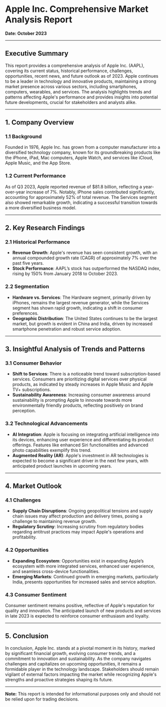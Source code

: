 # Apple Inc. Comprehensive Market Analysis Report  
**Date: October 2023**

---

## Executive Summary  

This report provides a comprehensive analysis of Apple Inc. (AAPL), covering its current status, historical performance, challenges, opportunities, recent news, and future outlook as of 2023. Apple continues to be a leader in technology and innovative products, maintaining a strong market presence across various sectors, including smartphones, computers, wearables, and services. The analysis highlights trends and patterns affecting Apple's performance and provides insights into potential future developments, crucial for stakeholders and analysts alike.  

---

## 1. Company Overview  

### 1.1 Background  
Founded in 1976, Apple Inc. has grown from a computer manufacturer into a diversified technology company, known for its groundbreaking products like the iPhone, iPad, Mac computers, Apple Watch, and services like iCloud, Apple Music, and the App Store.  

### 1.2 Current Performance  
As of Q3 2023, Apple reported revenue of $81.8 billion, reflecting a year-over-year increase of 7%. Notably, iPhone sales contributed significantly, accounting for approximately 52% of total revenue. The Services segment also showed remarkable growth, indicating a successful transition towards a more diversified business model.

---

## 2. Key Research Findings  

### 2.1 Historical Performance  
- **Revenue Growth**: Apple's revenue has seen consistent growth, with an annual compounded growth rate (CAGR) of approximately 7% over the past five years.
- **Stock Performance**: AAPL’s stock has outperformed the NASDAQ index, rising by 150% from January 2018 to October 2023.

### 2.2 Segmentation  
- **Hardware vs. Services**: The Hardware segment, primarily driven by iPhones, remains the largest revenue generator, while the Services segment has shown rapid growth, indicating a shift in consumer preferences.
- **Geographic Distribution**: The United States continues to be the largest market, but growth is evident in China and India, driven by increased smartphone penetration and robust service adoption.

---

## 3. Insightful Analysis of Trends and Patterns  

### 3.1 Consumer Behavior  
- **Shift to Services**: There is a noticeable trend toward subscription-based services. Consumers are prioritizing digital services over physical products, as indicated by steady increases in Apple Music and Apple TV+ subscriptions.  
- **Sustainability Awareness**: Increasing consumer awareness around sustainability is prompting Apple to innovate towards more environmentally friendly products, reflecting positively on brand perception.

### 3.2 Technological Advancements  
- **AI Integration**: Apple is focusing on integrating artificial intelligence into its devices, enhancing user experience and differentiating its product offerings. Features like enhanced Siri functionalities and advanced photo capabilities exemplify this trend.  
- **Augmented Reality (AR)**: Apple's investment in AR technologies is expected to become a significant driver in the next few years, with anticipated product launches in upcoming years.

---

## 4. Market Outlook  

### 4.1 Challenges  
- **Supply Chain Disruptions**: Ongoing geopolitical tensions and supply chain issues may affect production and delivery times, posing a challenge to maintaining revenue growth.
- **Regulatory Scrutiny**: Increasing scrutiny from regulatory bodies regarding antitrust practices may impact Apple's operations and profitability.

### 4.2 Opportunities  
- **Expanding Ecosystem**: Opportunities exist in expanding Apple’s ecosystem with more integrated services, enhanced user experience, and seamless cross-device functionalities.  
- **Emerging Markets**: Continued growth in emerging markets, particularly India, presents opportunities for increased sales and service adoption.

### 4.3 Consumer Sentiment  
Consumer sentiment remains positive, reflective of Apple's reputation for quality and innovation. The anticipated launch of new products and services in late 2023 is expected to reinforce consumer enthusiasm and loyalty.

---

## 5. Conclusion  

In conclusion, Apple Inc. stands at a pivotal moment in its history, marked by significant financial growth, evolving consumer trends, and a commitment to innovation and sustainability. As the company navigates challenges and capitalizes on upcoming opportunities, it remains a formidable player in the technology landscape. Stakeholders should remain vigilant of external factors impacting the market while recognizing Apple's strengths and proactive strategies shaping its future.

--- 

**Note:** This report is intended for informational purposes only and should not be relied upon for trading decisions.